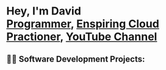 <h1>Hey, I'm David <br/><a href="https://github.com/joshmadakor1">Programmer</a>, <a href="https://www.linkedin.com/in/joshmadakor/">Enspiring Cloud Practioner</a>, <a href="https://www.youtube.com/c/joshmadakor](https://www.youtube.com/watch?v=ReUM6f4rR_0">YouTube Channel</a></h1>

<h2>👨‍💻 Software Development Projects:</h2>



